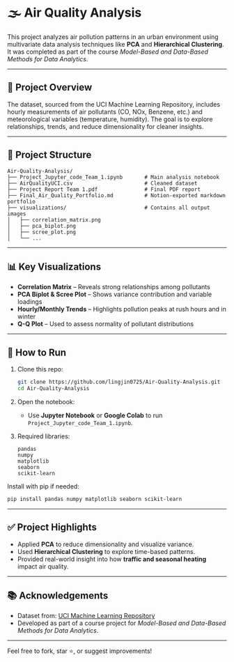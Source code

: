
# 🌫️ Air Quality Analysis

This project analyzes air pollution patterns in an urban environment using multivariate data analysis techniques like **PCA** and **Hierarchical Clustering**. It was completed as part of the course *Model-Based and Data-Based Methods for Data Analytics*.

---

## 📌 Project Overview

The dataset, sourced from the UCI Machine Learning Repository, includes hourly measurements of air pollutants (CO, NOx, Benzene, etc.) and meteorological variables (temperature, humidity). The goal is to explore relationships, trends, and reduce dimensionality for cleaner insights.

---

## 📁 Project Structure

```
Air-Quality-Analysis/
├── Project_Jupyter_code_Team_1.ipynb       # Main analysis notebook
├── AirQualityUCI.csv                       # Cleaned dataset
├── Project Report Team 1.pdf               # Final PDF report
├── Final_Air_Quality_Portfolio.md          # Notion-exported markdown portfolio
├── visualizations/                         # Contains all output images
│   ├── correlation_matrix.png
│   ├── pca_biplot.png
│   ├── scree_plot.png
│   └── ...
```

---

## 📊 Key Visualizations

- **Correlation Matrix** – Reveals strong relationships among pollutants
- **PCA Biplot & Scree Plot** – Shows variance contribution and variable loadings
- **Hourly/Monthly Trends** – Highlights pollution peaks at rush hours and in winter
- **Q-Q Plot** – Used to assess normality of pollutant distributions

---

## 🚀 How to Run

1. Clone this repo:
   ```bash
   git clone https://github.com/lingjin0725/Air-Quality-Analysis.git
   cd Air-Quality-Analysis
   ```

2. Open the notebook:
   - Use **Jupyter Notebook** or **Google Colab** to run `Project_Jupyter_code_Team_1.ipynb`.

3. Required libraries:
   ```
   pandas
   numpy
   matplotlib
   seaborn
   scikit-learn
   ```

Install with pip if needed:
```bash
pip install pandas numpy matplotlib seaborn scikit-learn
```

---

## ✅ Project Highlights

- Applied **PCA** to reduce dimensionality and visualize variance.
- Used **Hierarchical Clustering** to explore time-based patterns.
- Provided real-world insight into how **traffic and seasonal heating** impact air quality.

---

## 📚 Acknowledgements

- Dataset from: [UCI Machine Learning Repository](https://archive.ics.uci.edu/ml/datasets/Air+quality)
- Developed as part of a course project for *Model-Based and Data-Based Methods for Data Analytics*.

---

Feel free to fork, star ⭐️, or suggest improvements!
